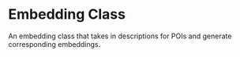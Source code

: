 # Embedding Class

An embedding class that takes in descriptions for POIs and generate corresponding embeddings.
